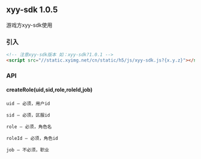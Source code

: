 ## xyy-sdk 1.0.5

游戏方xyy-sdk使用

### 引入
```html
<!-- 注意xyy-sdk版本 如：xyy-sdk?1.0.1 -->
<script src="//static.xyimg.net/cn/static/h5/js/xyy-sdk.js?{x.y.z}"></script>
```
### API
#### createRole(uid,sid,role,roleId,job)
    uid — 必须，用户id

    sid — 必须，区服id

    role — 必须，角色名

    roleId — 必须，角色id

    job — 不必须，职业

